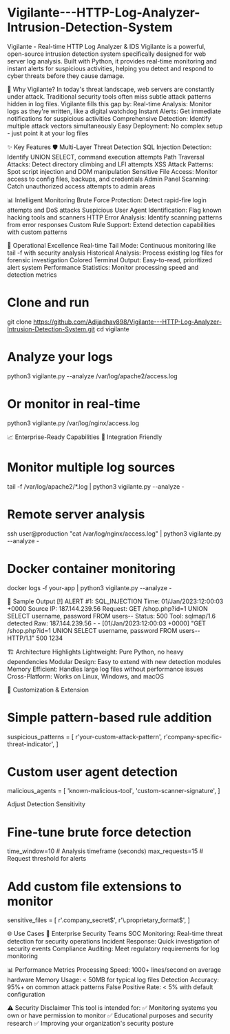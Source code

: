 # Vigilante---HTTP-Log-Analyzer-Intrusion-Detection-System
Vigilante - Real-time HTTP Log Analyzer &amp; IDS Vigilante is a powerful, open-source intrusion detection system specifically designed for web server log analysis. Built with Python, it provides real-time monitoring and instant alerts for suspicious activities, helping you detect and respond to cyber threats before they cause damage.

🚨 Why Vigilante?
In today's threat landscape, web servers are constantly under attack. Traditional security tools often miss subtle attack patterns hidden in log files. Vigilante fills this gap by:
Real-time Analysis: Monitor logs as they're written, like a digital watchdog
Instant Alerts: Get immediate notifications for suspicious activities
Comprehensive Detection: Identify multiple attack vectors simultaneously
Easy Deployment: No complex setup - just point it at your log files

✨ Key Features
🛡️ Multi-Layer Threat Detection
SQL Injection Detection: Identify UNION SELECT, command execution attempts
Path Traversal Attacks: Detect directory climbing and LFI attempts
XSS Attack Patterns: Spot script injection and DOM manipulation
Sensitive File Access: Monitor access to config files, backups, and credentials
Admin Panel Scanning: Catch unauthorized access attempts to admin areas

📊 Intelligent Monitoring
Brute Force Protection: Detect rapid-fire login attempts and DoS attacks
Suspicious User Agent Identification: Flag known hacking tools and scanners
HTTP Error Analysis: Identify scanning patterns from error responses
Custom Rule Support: Extend detection capabilities with custom patterns

🎯 Operational Excellence
Real-time Tail Mode: Continuous monitoring like tail -f with security analysis
Historical Analysis: Process existing log files for forensic investigation
Colored Terminal Output: Easy-to-read, prioritized alert system
Performance Statistics: Monitor processing speed and detection metrics


# Clone and run
git clone https://github.com/Adijadhav898/Vigilante---HTTP-Log-Analyzer-Intrusion-Detection-System.git
cd vigilante

# Analyze your logs
python3 vigilante.py --analyze /var/log/apache2/access.log

# Or monitor in real-time
python3 vigilante.py /var/log/nginx/access.log


📈 Enterprise-Ready Capabilities
🔄 Integration Friendly
# Monitor multiple log sources
tail -f /var/log/apache2/*.log | python3 vigilante.py --analyze -

# Remote server analysis
ssh user@production "cat /var/log/nginx/access.log" | python3 vigilante.py --analyze -

# Docker container monitoring
docker logs -f your-app | python3 vigilante.py --analyze -


🎨 Sample Output
[!] ALERT #1: SQL_INJECTION
    Time: 01/Jan/2023:12:00:03 +0000
    Source IP: 187.144.239.56
    Request: GET /shop.php?id=1 UNION SELECT username, password FROM users--
    Status: 500
    Tool: sqlmap/1.6 detected
    Raw: 187.144.239.56 - - [01/Jan/2023:12:00:03 +0000] "GET /shop.php?id=1 UNION SELECT username, password FROM users-- HTTP/1.1" 500 1234


🏗️ Architecture Highlights
Lightweight: Pure Python, no heavy dependencies
Modular Design: Easy to extend with new detection modules
Memory Efficient: Handles large log files without performance issues
Cross-Platform: Works on Linux, Windows, and macOS


🔧 Customization & Extension
# Simple pattern-based rule addition
suspicious_patterns = [
    r'your-custom-attack-pattern',
    r'company-specific-threat-indicator',
]

# Custom user agent detection
malicious_agents = [
    'known-malicious-tool',
    'custom-scanner-signature',
]


Adjust Detection Sensitivity
# Fine-tune brute force detection
time_window=10      # Analysis timeframe (seconds)
max_requests=15     # Request threshold for alerts

# Add custom file extensions to monitor
sensitive_files = [
    r'\.company_secret$',
    r'\.proprietary_format$',
]


🌐 Use Cases
🏢 Enterprise Security Teams
SOC Monitoring: Real-time threat detection for security operations
Incident Response: Quick investigation of security events
Compliance Auditing: Meet regulatory requirements for log monitoring


📊 Performance Metrics
Processing Speed: 1000+ lines/second on average hardware
Memory Usage: < 50MB for typical log files
Detection Accuracy: 95%+ on common attack patterns
False Positive Rate: < 5% with default configuration


⚠️ Security Disclaimer
This tool is intended for:
✅ Monitoring systems you own or have permission to monitor
✅ Educational purposes and security research
✅ Improving your organization's security posture